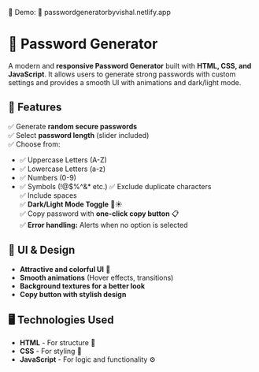 🔹 Demo: 🔗 passwordgeneratorbyvishal.netlify.app

# 🔐 Password Generator

A modern and **responsive Password Generator** built with **HTML, CSS, and JavaScript**. It allows users to generate strong passwords with custom settings and provides a smooth UI with animations and dark/light mode.

## 🚀 Features

✅ Generate **random secure passwords**  
✅ Select **password length** (slider included)  
✅ Choose from:
   - ✅ Uppercase Letters (A-Z)
   - ✅ Lowercase Letters (a-z)
   - ✅ Numbers (0-9)
   - ✅ Symbols (!@$%^&* etc.)
✅ Exclude duplicate characters  
✅ Include spaces  
✅ **Dark/Light Mode Toggle** 🌙☀️  
✅ Copy password with **one-click copy button** 📋  
✅ **Error handling:** Alerts when no option is selected  

## 🎨 UI & Design

- **Attractive and colorful UI** 🎨  
- **Smooth animations** (Hover effects, transitions)  
- **Background textures for a better look**  
- **Copy button with stylish design**  

## 🖥️ Technologies Used

- **HTML** - For structure 📄  
- **CSS** - For styling 🎨  
- **JavaScript** - For logic and functionality ⚙️  
